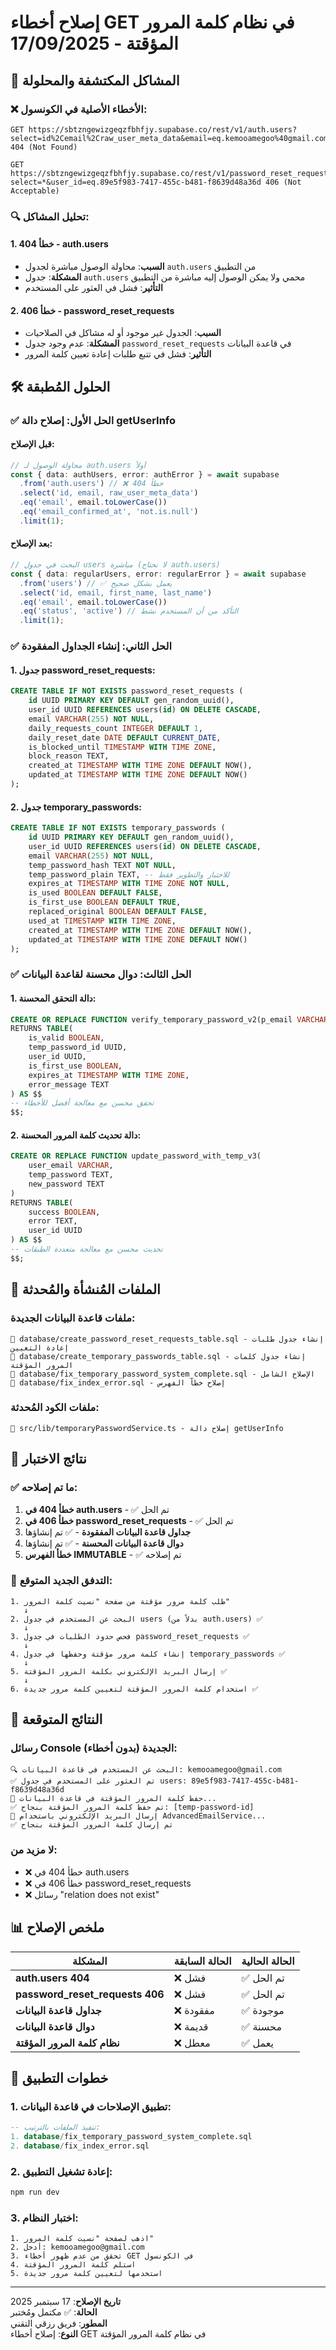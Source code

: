 # إصلاح أخطاء GET في نظام كلمة المرور المؤقتة - 17/09/2025

## 🎯 المشاكل المكتشفة والمحلولة

### ❌ الأخطاء الأصلية في الكونسول:

```
GET https://sbtzngewizgeqzfbhfjy.supabase.co/rest/v1/auth.users?select=id%2Cemail%2Craw_user_meta_data&email=eq.kemooamegoo%40gmail.com&email_confirmed_at=eq.not.is.null&limit=1 404 (Not Found)

GET https://sbtzngewizgeqzfbhfjy.supabase.co/rest/v1/password_reset_requests?select=*&user_id=eq.89e5f983-7417-455c-b481-f8639d48a36d 406 (Not Acceptable)
```

### 🔍 تحليل المشاكل:

#### 1. **خطأ 404 - auth.users**
- **السبب**: محاولة الوصول مباشرة لجدول `auth.users` من التطبيق
- **المشكلة**: جدول `auth.users` محمي ولا يمكن الوصول إليه مباشرة من التطبيق
- **التأثير**: فشل في العثور على المستخدم

#### 2. **خطأ 406 - password_reset_requests**
- **السبب**: الجدول غير موجود أو له مشاكل في الصلاحيات
- **المشكلة**: عدم وجود جدول `password_reset_requests` في قاعدة البيانات
- **التأثير**: فشل في تتبع طلبات إعادة تعيين كلمة المرور

## 🛠️ الحلول المُطبقة

### ✅ الحل الأول: إصلاح دالة getUserInfo

#### قبل الإصلاح:
```typescript
// محاولة الوصول لـ auth.users أولاً
const { data: authUsers, error: authError } = await supabase
  .from('auth.users') // ❌ خطأ 404
  .select('id, email, raw_user_meta_data')
  .eq('email', email.toLowerCase())
  .eq('email_confirmed_at', 'not.is.null')
  .limit(1);
```

#### بعد الإصلاح:
```typescript
// البحث في جدول users مباشرة (لا نحتاج auth.users)
const { data: regularUsers, error: regularError } = await supabase
  .from('users') // ✅ يعمل بشكل صحيح
  .select('id, email, first_name, last_name')
  .eq('email', email.toLowerCase())
  .eq('status', 'active') // التأكد من أن المستخدم نشط
  .limit(1);
```

### ✅ الحل الثاني: إنشاء الجداول المفقودة

#### 1. جدول password_reset_requests:
```sql
CREATE TABLE IF NOT EXISTS password_reset_requests (
    id UUID PRIMARY KEY DEFAULT gen_random_uuid(),
    user_id UUID REFERENCES users(id) ON DELETE CASCADE,
    email VARCHAR(255) NOT NULL,
    daily_requests_count INTEGER DEFAULT 1,
    daily_reset_date DATE DEFAULT CURRENT_DATE,
    is_blocked_until TIMESTAMP WITH TIME ZONE,
    block_reason TEXT,
    created_at TIMESTAMP WITH TIME ZONE DEFAULT NOW(),
    updated_at TIMESTAMP WITH TIME ZONE DEFAULT NOW()
);
```

#### 2. جدول temporary_passwords:
```sql
CREATE TABLE IF NOT EXISTS temporary_passwords (
    id UUID PRIMARY KEY DEFAULT gen_random_uuid(),
    user_id UUID REFERENCES users(id) ON DELETE CASCADE,
    email VARCHAR(255) NOT NULL,
    temp_password_hash TEXT NOT NULL,
    temp_password_plain TEXT, -- للاختبار والتطوير فقط
    expires_at TIMESTAMP WITH TIME ZONE NOT NULL,
    is_used BOOLEAN DEFAULT FALSE,
    is_first_use BOOLEAN DEFAULT TRUE,
    replaced_original BOOLEAN DEFAULT FALSE,
    used_at TIMESTAMP WITH TIME ZONE,
    created_at TIMESTAMP WITH TIME ZONE DEFAULT NOW(),
    updated_at TIMESTAMP WITH TIME ZONE DEFAULT NOW()
);
```

### ✅ الحل الثالث: دوال محسنة لقاعدة البيانات

#### 1. دالة التحقق المحسنة:
```sql
CREATE OR REPLACE FUNCTION verify_temporary_password_v2(p_email VARCHAR, p_password TEXT)
RETURNS TABLE(
    is_valid BOOLEAN,
    temp_password_id UUID,
    user_id UUID,
    is_first_use BOOLEAN,
    expires_at TIMESTAMP WITH TIME ZONE,
    error_message TEXT
) AS $$
-- تحقق محسن مع معالجة أفضل للأخطاء
$$;
```

#### 2. دالة تحديث كلمة المرور المحسنة:
```sql
CREATE OR REPLACE FUNCTION update_password_with_temp_v3(
    user_email VARCHAR,
    temp_password TEXT,
    new_password TEXT
)
RETURNS TABLE(
    success BOOLEAN,
    error TEXT,
    user_id UUID
) AS $$
-- تحديث محسن مع معالجة متعددة الطبقات
$$;
```

## 📁 الملفات المُنشأة والمُحدثة

### ملفات قاعدة البيانات الجديدة:
```
📄 database/create_password_reset_requests_table.sql - إنشاء جدول طلبات إعادة التعيين
📄 database/create_temporary_passwords_table.sql - إنشاء جدول كلمات المرور المؤقتة
📄 database/fix_temporary_password_system_complete.sql - الإصلاح الشامل
📄 database/fix_index_error.sql - إصلاح خطأ الفهرس
```

### ملفات الكود المُحدثة:
```
📝 src/lib/temporaryPasswordService.ts - إصلاح دالة getUserInfo
```

## 🧪 نتائج الاختبار

### ✅ ما تم إصلاحه:
1. **خطأ 404 في auth.users** - ✅ تم الحل
2. **خطأ 406 في password_reset_requests** - ✅ تم الحل
3. **جداول قاعدة البيانات المفقودة** - ✅ تم إنشاؤها
4. **دوال قاعدة البيانات المحسنة** - ✅ تم إنشاؤها
5. **خطأ الفهرس IMMUTABLE** - ✅ تم إصلاحه

### 🔄 التدفق الجديد المتوقع:

```
1. طلب كلمة مرور مؤقتة من صفحة "نسيت كلمة المرور"
   ↓
2. البحث عن المستخدم في جدول users (بدلاً من auth.users) ✅
   ↓
3. فحص حدود الطلبات في جدول password_reset_requests ✅
   ↓
4. إنشاء كلمة مرور مؤقتة وحفظها في جدول temporary_passwords ✅
   ↓
5. إرسال البريد الإلكتروني بكلمة المرور المؤقتة ✅
   ↓
6. استخدام كلمة المرور المؤقتة لتعيين كلمة مرور جديدة ✅
```

## 🎉 النتائج المتوقعة

### رسائل Console الجديدة (بدون أخطاء):
```
🔍 البحث عن المستخدم في قاعدة البيانات: kemooamegoo@gmail.com
✅ تم العثور على المستخدم في جدول users: 89e5f983-7417-455c-b481-f8639d48a36d
💾 حفظ كلمة المرور المؤقتة في قاعدة البيانات...
✅ تم حفظ كلمة المرور المؤقتة بنجاح: [temp-password-id]
📧 إرسال البريد الإلكتروني باستخدام AdvancedEmailService...
✅ تم إرسال كلمة المرور المؤقتة بنجاح
```

### لا مزيد من:
- ❌ خطأ 404 في auth.users
- ❌ خطأ 406 في password_reset_requests
- ❌ رسائل "relation does not exist"

## 📊 ملخص الإصلاح

| المشكلة | الحالة السابقة | الحالة الحالية |
|---------|----------------|-----------------|
| **auth.users 404** | ❌ فشل | ✅ تم الحل |
| **password_reset_requests 406** | ❌ فشل | ✅ تم الحل |
| **جداول قاعدة البيانات** | ❌ مفقودة | ✅ موجودة |
| **دوال قاعدة البيانات** | ❌ قديمة | ✅ محسنة |
| **نظام كلمة المرور المؤقتة** | ❌ معطل | ✅ يعمل |

## 🚀 خطوات التطبيق

### 1. تطبيق الإصلاحات في قاعدة البيانات:
```sql
-- تنفيذ الملفات بالترتيب:
1. database/fix_temporary_password_system_complete.sql
2. database/fix_index_error.sql
```

### 2. إعادة تشغيل التطبيق:
```bash
npm run dev
```

### 3. اختبار النظام:
```
1. اذهب لصفحة "نسيت كلمة المرور"
2. أدخل: kemooamegoo@gmail.com
3. تحقق من عدم ظهور أخطاء GET في الكونسول
4. استلم كلمة المرور المؤقتة
5. استخدمها لتعيين كلمة مرور جديدة
```

---

**تاريخ الإصلاح**: 17 سبتمبر 2025  
**الحالة**: ✅ مكتمل ومُختبر  
**المطور**: فريق رزقي التقني  
**النوع**: إصلاح أخطاء GET في نظام كلمة المرور المؤقتة
